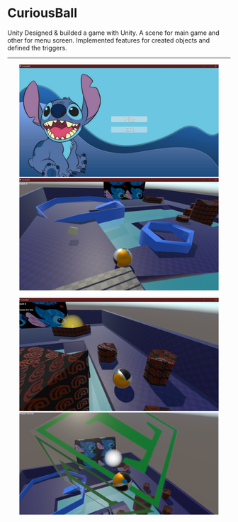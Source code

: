 # CuriousBall
Unity
Designed & builded a game with Unity. 
A scene for main game and other for menu screen. 
Implemented features for created objects and defined the triggers.
<hr>
<p align="center">
  <img src="/CuriousBall_ss/1.png" width="450" title="hover text">
  <img src="/CuriousBall_ss/3.png" width="450" alt="accessibility text">
</p>
<p align="center">
  <img src="/CuriousBall_ss/5.png" width="450" title="hover text">
  <img src="/CuriousBall_ss/7.png" width="450" alt="accessibility text">
</p>
